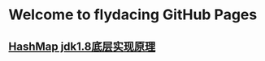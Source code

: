 # Welcome to flydacing GitHub Pages


## [HashMap jdk1.8底层实现原理](https://github.com/liangliangzai/flyingdacing/issues/3)
